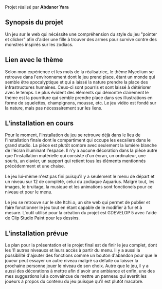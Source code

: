 Projet réalisé par **Abdanor Yara**

<h2>Synopsis du projet</h2> 
Un jeu sur le web qui nécéssite une compréhension du style du jeu "pointer et clicker" afin d'aider une fille à trouver des armes pour survive contre des monstres inspirés sur les zodiacs.

<h2>Lien avec le thème</h2> 
Selon mon expérience et les mots de la réalisatrice, le thème Mycelium se retrouve dans l'environnement dont le jeu prend place, étant un monde qui semble être apocalyptique et qui a laissé la nature prendre la place des infrastructures humaines. Ceux-ci sont pourris et sont laissé à détériorer avec le temps. Le plus évident des éléments qui démontre clairement le thème est la pourriture qui semble prendre place dans ses illustrations en forme de squelettes, champignons, mousse, etc. Le jeu vidéo est fondé sur la nature, mais pas nécessairement sur les liens. 

<h2>L'installation en cours</h2> 
Pour le moment, l'installation du jeu se retrouve déjà dans le lieu de l'installation finale dont le compartiment qui occupe les escaliers dans le grand studio. La pièce est plutôt sombre avec seulement la lumière blanche de l'écran illuminant l'espace. Il n'y a aucune décoration dans la pièce autre que l'installation matérielle qui consiste d'un écran, un ordinateur, une souris, un clavier, un support qui retient tous les éléments mentionnés précédemment et une chaise. 
<br/><br/>
Le jeu lui-même n'est pas fini puisqu'il y a seulement le menu de départ et un niveau sur 12 de complété, celui du zodiaque Aquarius. Malgré tout, les images, le bruitage, la musique et les animations sont fonctionels pour ce niveau et pour le menu. 
<br/><br/>
Le jeu se retrouve sur le site Itchi.o, un site web qui permet de publier et faire fonctionner le jeu tout en étant capable de le modifier à fur et à mesure. L'outil utilisé pour la création du projet est GDEVELOP 5 avec l'aide de Clip Studio Paint pour les dessins. 

<h2>L'installation prévue</h2> 

Le plan pour la présentation et le projet final est de finir le jeu complet, dont les 11 autres niveauxs et leurs accès à partir du menu. Il y a aussi la possibilité d'ajouter des fonctions comme un bouton d'abandon pour que le joueur peut essayer un autre niveau malgré sa défaite ou laisser la prochaine personne jouer le niveau de son choix. Autre que le jeu, il y a aussi des décorations à mettre afin d'avoir une ambiance et enfin, une des mes suggestions lui a convaincue de mettre un panneau qui avertit les joueurs à propos du contenu du jeu puisque qu'il est plutôt macabre. 

